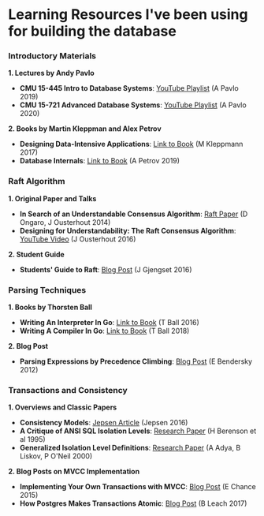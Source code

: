 # Learning Resources I've been using for building the database

### Introductory Materials

**1. Lectures by Andy Pavlo**
   - **CMU 15-445 Intro to Database Systems**: [YouTube Playlist](https://www.youtube.com/playlist?list=PLSE8ODhjZXjbohkNBWQs_otTrBTrjyohi) (A Pavlo 2019)
   - **CMU 15-721 Advanced Database Systems**: [YouTube Playlist](https://www.youtube.com/playlist?list=PLSE8ODhjZXjasmrEd2_Yi1deeE360zv5O) (A Pavlo 2020)

**2. Books by Martin Kleppman and Alex Petrov**
   - **Designing Data-Intensive Applications**: [Link to Book](https://dataintensive.net/) (M Kleppmann 2017)
   - **Database Internals**: [Link to Book](https://www.databass.dev) (A Petrov 2019)

### Raft Algorithm

**1. Original Paper and Talks**
   - **In Search of an Understandable Consensus Algorithm**: [Raft Paper](https://raft.github.io/raft.pdf) (D Ongaro, J Ousterhout 2014)
   - **Designing for Understandability: The Raft Consensus Algorithm**: [YouTube Video](https://www.youtube.com/watch?v=vYp4LYbnnW8) (J Ousterhout 2016)

**2. Student Guide**
   - **Students' Guide to Raft**: [Blog Post](https://thesquareplanet.com/blog/students-guide-to-raft/) (J Gjengset 2016)

### Parsing Techniques

**1. Books by Thorsten Ball**
   - **Writing An Interpreter In Go**: [Link to Book](https://interpreterbook.com) (T Ball 2016)
   - **Writing A Compiler In Go**: [Link to Book](https://compilerbook.com) (T Ball 2018)

**2. Blog Post**
   - **Parsing Expressions by Precedence Climbing**: [Blog Post](https://eli.thegreenplace.net/2012/08/02/parsing-expressions-by-precedence-climbing) (E Bendersky 2012)

### Transactions and Consistency

**1. Overviews and Classic Papers**
   - **Consistency Models**: [Jepsen Article](https://jepsen.io/consistency) (Jepsen 2016)
   - **A Critique of ANSI SQL Isolation Levels**: [Research Paper](https://www.microsoft.com/en-us/research/wp-content/uploads/2016/02/tr-95-51.pdf) (H Berenson et al 1995)
   - **Generalized Isolation Level Definitions**: [Research Paper](http://pmg.csail.mit.edu/papers/icde00.pdf) (A Adya, B Liskov, P O'Neil 2000)

**2. Blog Posts on MVCC Implementation**
   - **Implementing Your Own Transactions with MVCC**: [Blog Post](https://levelup.gitconnected.com/implementing-your-own-transactions-with-mvcc-bba11cab8e70) (E Chance 2015)
   - **How Postgres Makes Transactions Atomic**: [Blog Post](https://brandur.org/postgres-atomicity) (B Leach 2017)
